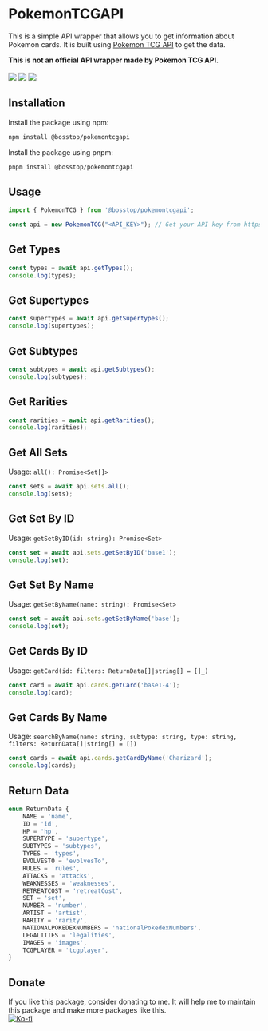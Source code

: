 # PokemonTCGAPI

This is a simple API wrapper that allows you to get information about Pokemon cards. It is built using [Pokemon TCG API](https://pokemontcg.io/) to get the data.

**This is not an official API wrapper made by Pokemon TCG API.**
<br><br>
<img style="display: inline-block;" src="https://img.shields.io/npm/v/@bosstop/pokemontcgapi"> <img style="display: inline-block;" src="https://img.shields.io/npm/dt/@bosstop/pokemontcgapi" > <img style="display: inline-block;" src="https://img.shields.io/github/issues/GamerBoss101/PokemonTCGAPI" >

## Installation
Install the package using npm:
```bash
npm install @bosstop/pokemontcgapi
```
Install the package using pnpm:
```bash
pnpm install @bosstop/pokemontcgapi
```

## Usage
```javascript
import { PokemonTCG } from '@bosstop/pokemontcgapi';

const api = new PokemonTCG("<API_KEY>"); // Get your API key from https://pokemontcg.io/
```

## Get Types
```javascript
const types = await api.getTypes();
console.log(types);
```

## Get Supertypes
```javascript
const supertypes = await api.getSupertypes();
console.log(supertypes);
```

## Get Subtypes
```javascript
const subtypes = await api.getSubtypes();
console.log(subtypes);
```

## Get Rarities
```javascript
const rarities = await api.getRarities();
console.log(rarities);
```

## Get All Sets
Usage: `all(): Promise<Set[]>`
```javascript
const sets = await api.sets.all();
console.log(sets);
```

## Get Set By ID
Usage: `getSetByID(id: string): Promise<Set>`
```javascript
const set = await api.sets.getSetByID('base1');
console.log(set);
```

## Get Set By Name
Usage: `getSetByName(name: string): Promise<Set>`
```javascript
const set = await api.sets.getSetByName('base');
console.log(set);
```

## Get Cards By ID
Usage: `getCard(id: filters: ReturnData[]|string[] = []_)`
```javascript
const card = await api.cards.getCard('base1-4');
console.log(card);
```

## Get Cards By Name
Usage: `searchByName(name: string, subtype: string, type: string, filters: ReturnData[]|string[] = [])`
```javascript
const cards = await api.cards.getCardByName('Charizard');
console.log(cards);
```

## Return Data
```typescript
enum ReturnData {
    NAME = 'name',
    ID = 'id',
    HP = 'hp',
    SUPERTYPE = 'supertype',
    SUBTYPES = 'subtypes',
    TYPES = 'types',
    EVOLVESTO = 'evolvesTo',
    RULES = 'rules',
    ATTACKS = 'attacks',
    WEAKNESSES = 'weaknesses',
    RETREATCOST = 'retreatCost',
    SET = 'set',
    NUMBER = 'number',
    ARTIST = 'artist',
    RARITY = 'rarity',
    NATIONALPOKEDEXNUMBERS = 'nationalPokedexNumbers',
    LEGALITIES = 'legalities',
    IMAGES = 'images',
    TCGPLAYER = 'tcgplayer',
}
```

## Donate 
If you like this package, consider donating to me. It will help me to maintain this package and make more packages like this.
<br>
[![Ko-fi](https://img.shields.io/badge/Donate-Ko--fi-red)](https://ko-fi.com/sirblob)